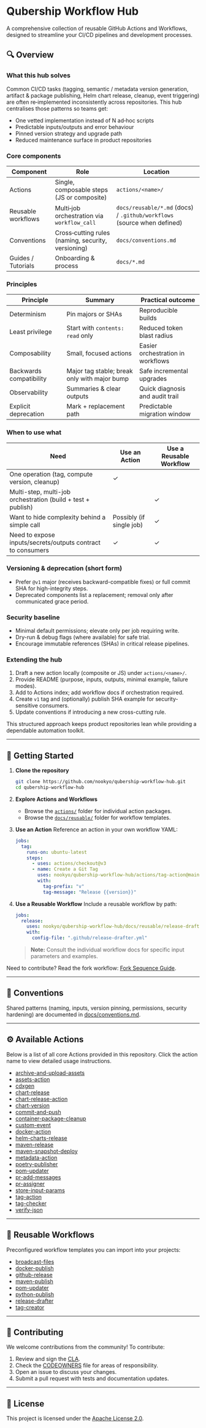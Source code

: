 # Qubership Workflow Hub

A comprehensive collection of reusable GitHub Actions and Workflows, designed to streamline your CI/CD pipelines and development processes.

## 🔍 Overview

### What this hub solves
Common CI/CD tasks (tagging, semantic / metadata version generation, artifact & package publishing, Helm chart release, cleanup, event triggering) are often re‑implemented inconsistently across repositories. This hub centralises those patterns so teams get:
* One vetted implementation instead of N ad‑hoc scripts
* Predictable inputs/outputs and error behaviour
* Pinned version strategy and upgrade path
* Reduced maintenance surface in product repositories

### Core components
| Component | Role | Location |
|-----------|------|----------|
| Actions | Single, composable steps (JS or composite) | `actions/<name>/` |
| Reusable workflows | Multi‑job orchestration via `workflow_call` | `docs/reusable/*.md` (docs) / `.github/workflows` (source when defined) |
| Conventions | Cross‑cutting rules (naming, security, versioning) | `docs/conventions.md` |
| Guides / Tutorials | Onboarding & process | `docs/*.md` |

### Principles
| Principle | Summary | Practical outcome |
|-----------|---------|-------------------|
| Determinism | Pin majors or SHAs | Reproducible builds |
| Least privilege | Start with `contents: read` only | Reduced token blast radius |
| Composability | Small, focused actions | Easier orchestration in workflows |
| Backwards compatibility | Major tag stable; break only with major bump | Safe incremental upgrades |
| Observability | Summaries & clear outputs | Quick diagnosis and audit trail |
| Explicit deprecation | Mark + replacement path | Predictable migration window |

### When to use what
| Need | Use an Action | Use a Reusable Workflow |
|------|---------------|-------------------------|
| One operation (tag, compute version, cleanup) | ✓ |  |
| Multi-step, multi-job orchestration (build + test + publish) |  | ✓ |
| Want to hide complexity behind a simple call | Possibly (if single job) | ✓ |
| Need to expose inputs/secrets/outputs contract to consumers | ✓ | ✓ |

### Versioning & deprecation (short form)
* Prefer `@v1` major (receives backward-compatible fixes) or full commit SHA for high-integrity steps.
* Deprecated components list a replacement; removal only after communicated grace period.

### Security baseline
* Minimal default permissions; elevate only per job requiring write.
* Dry-run & debug flags (where available) for safe trial.
* Encourage immutable references (SHAs) in critical release pipelines.

### Extending the hub
1. Draft a new action locally (composite or JS) under `actions/<name>/`.
2. Provide README (purpose, inputs, outputs, minimal example, failure modes).
3. Add to Actions index; add workflow docs if orchestration required.
4. Create `v1` tag and (optionally) publish SHA example for security-sensitive consumers.
5. Update conventions if introducing a new cross-cutting rule.

This structured approach keeps product repositories lean while providing a dependable automation toolkit.

---

## 🚀 Getting Started

1. **Clone the repository**
   ```bash
   git clone https://github.com/nookyo/qubership-workflow-hub.git
   cd qubership-workflow-hub
   ```

2. **Explore Actions and Workflows**
   - Browse the [`actions/`](actions/) folder for individual action packages.
   - Browse the [`docs/reusable/`](docs/reusable/) folder for workflow templates.

3. **Use an Action**
   Reference an action in your own workflow YAML:
   ```yaml
   jobs:
     tag:
       runs-on: ubuntu-latest
       steps:
         - uses: actions/checkout@v3
         - name: Create a Git Tag
           uses: nookyo/qubership-workflow-hub/actions/tag-action@main
           with:
             tag-prefix: "v"
             tag-message: "Release {{version}}"
   ```

4. **Use a Reusable Workflow**
   Include a reusable workflow by path:
   ```yaml
   jobs:
     release:
       uses: nookyo/qubership-workflow-hub/docs/reusable/release-drafter.md@main
       with:
         config-file: ".github/release-drafter.yml"
   ```
   > **Note:** Consult the individual workflow docs for specific input parameters and examples.

  Need to contribute? Read the fork workflow: [Fork Sequence Guide](docs/fork-sequence.md).

  ---
  ## 📘 Conventions
  Shared patterns (naming, inputs, version pinning, permissions, security hardening) are documented in [docs/conventions.md](docs/conventions.md).

---

## ⚙️ Available Actions

Below is a list of all core Actions provided in this repository. Click the action name to view detailed usage instructions.

- [archive-and-upload-assets](actions/archive-and-upload-assets/README.md)
- [assets-action](actions/assets-action/README.md)
- [cdxgen](actions/cdxgen/README.md)
- [chart-release](actions/chart-release/README.md)
- [chart-release-action](actions/chart-release-action/README.md)
- [chart-version](actions/chart-version/README.md)
- [commit-and-push](actions/commit-and-push/README.md)
- [container-package-cleanup](actions/container-package-cleanup/README.md)
- [custom-event](actions/custom-event/README.md)
- [docker-action](actions/docker-action/README.md)
- [helm-charts-release](actions/helm-charts-release/README.md)
- [maven-release](actions/maven-release/README.md)
- [maven-snapshot-deploy](actions/maven-snapshot-deploy/README.md)
- [metadata-action](actions/metadata-action/README.md)
- [poetry-publisher](actions/poetry-publisher/README.md)
- [pom-updater](actions/pom-updater/README.md)
- [pr-add-messages](actions/pr-add-messages/README.md)
- [pr-assigner](actions/pr-assigner/README.md)
- [store-input-params](actions/store-input-params/README.md)
- [tag-action](actions/tag-action/README.md)
- [tag-checker](actions/tag-checker/README.md)
- [verify-json](actions/verify-json/README.md)

---

## 🔄 Reusable Workflows

Preconfigured workflow templates you can import into your projects:

- [broadcast-files](docs/reusable/broadcast-files.md)
- [docker-publish](docs/reusable/docker-publish.md)
- [github-release](docs/reusable/github-release.md)
- [maven-publish](docs/reusable/maven-publish.md)
- [pom-updater](docs/reusable/pom-updater.md)
- [python-publish](docs/reusable/python-publish.md)
- [release-drafter](docs/reusable/release-drafter.md)
- [tag-creator](docs/reusable/tag-creator.md)

---

## 🤝 Contributing

We welcome contributions from the community! To contribute:

1. Review and sign the [CLA](CLA/cla.md).
2. Check the [CODEOWNERS](CODEOWNERS) file for areas of responsibility.
3. Open an issue to discuss your changes.
4. Submit a pull request with tests and documentation updates.

---

## 📄 License

This project is licensed under the [Apache License 2.0](LICENSE).
